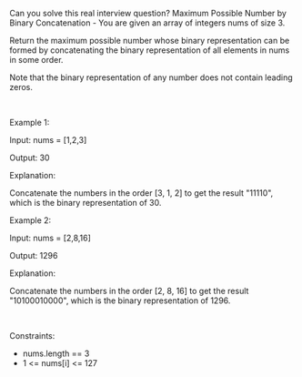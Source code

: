 Can you solve this real interview question? Maximum Possible Number by Binary Concatenation - You are given an array of integers nums of size 3.

Return the maximum possible number whose binary representation can be formed by concatenating the binary representation of all elements in nums in some order.

Note that the binary representation of any number does not contain leading zeros.

 

Example 1:

Input: nums = [1,2,3]

Output: 30

Explanation:

Concatenate the numbers in the order [3, 1, 2] to get the result "11110", which is the binary representation of 30.

Example 2:

Input: nums = [2,8,16]

Output: 1296

Explanation:

Concatenate the numbers in the order [2, 8, 16] to get the result "10100010000", which is the binary representation of 1296.

 

Constraints:

 * nums.length == 3
 * 1 <= nums[i] <= 127
